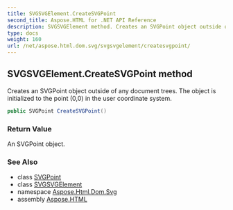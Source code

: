 ```yaml
---
title: SVGSVGElement.CreateSVGPoint
second_title: Aspose.HTML for .NET API Reference
description: SVGSVGElement method. Creates an SVGPoint object outside of any document trees. The object is initialized to the point 00 in the user coordinate system
type: docs
weight: 160
url: /net/aspose.html.dom.svg/svgsvgelement/createsvgpoint/
---
```

## SVGSVGElement.CreateSVGPoint method

Creates an SVGPoint object outside of any document trees. The object is initialized to the point (0,0) in the user coordinate system.

```csharp
public SVGPoint CreateSVGPoint()
```

### Return Value

An SVGPoint object.

### See Also

* class [SVGPoint](../../../aspose.html.dom.svg.datatypes/svgpoint/)
* class [SVGSVGElement](../)
* namespace [Aspose.Html.Dom.Svg](../../svgsvgelement/)
* assembly [Aspose.HTML](../../../)
